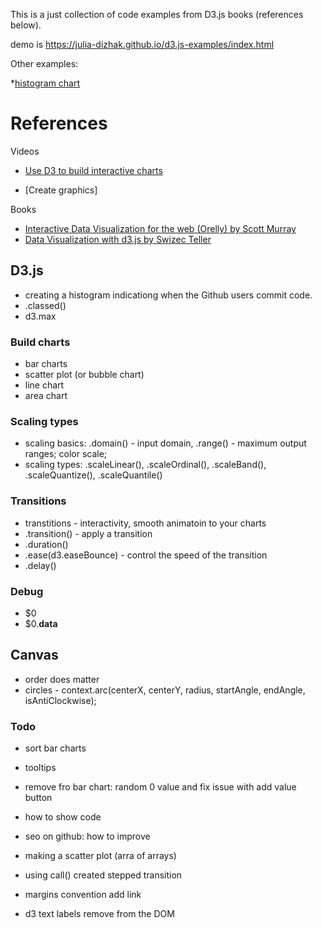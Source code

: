 This is a just collection of code examples from D3.js books (references below).

demo is https://julia-dizhak.github.io/d3.js-examples/index.html

Other examples:

*[histogram chart](https://julia-dizhak.github.io/d3.js-examples/ch1/histogram.html)


# References

Videos
* [Use D3 to build interactive charts](https://egghead.io/courses/use-d3-v3-to-build-interactive-charts-with-javascript)

* [Create graphics]


Books
* [Interactive Data Visualization for the web (Orelly) by Scott Murray](http://shop.oreilly.com/product/0636920026938.do)
* [Data Visualization with d3.js by Swizec Teller](https://www.packtpub.com/web-development/data-visualization-d3js)


## D3.js
* creating a histogram indicationg when the Github users commit code.
* .classed()
* d3.max

### Build charts
* bar charts
* scatter plot (or bubble chart)
* line chart 
* area chart 


### Scaling types
* scaling basics: .domain() - input domain, .range() - maximum output ranges; color scale; 
* scaling types: .scaleLinear(), .scaleOrdinal(), .scaleBand(), .scaleQuantize(), .scaleQuantile()


### Transitions
* transtitions - interactivity, smooth animatoin to your charts
* .transition() - apply a transition
* .duration()
* .ease(d3.easeBounce) - control the speed of the transition
* .delay()


### Debug
* $0
* $0.__data__


## Canvas
* order does matter
* circles - context.arc(centerX, centerY, radius, startAngle, endAngle, isAntiClockwise);


### Todo
* sort bar charts
* tooltips
* remove fro bar chart: random 0 value and fix issue with add value button
* how to show code
* seo on github: how to improve

* making a scatter plot (arra of arrays)
* using call() created stepped transition
* margins convention add link
* d3 text labels remove from the DOM

